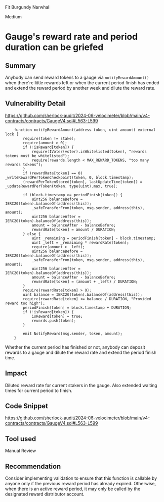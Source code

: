 Fit Burgundy Narwhal

Medium

# Gauge's reward rate and period duration can be griefed

## Summary
Anybody can send reward tokens to a gauge via `notifyRewardAmount()` when there're little rewards left or when the current period finish has ended and extend the reward period by another week and dilute the reward rate.
## Vulnerability Detail
https://github.com/sherlock-audit/2024-06-velocimeter/blob/main/v4-contracts/contracts/GaugeV4.sol#L563-L599
```solidity
    function notifyRewardAmount(address token, uint amount) external lock {
        require(token != stake);
        require(amount > 0);
        if (!isReward[token]) {
            require(IVoter(voter).isWhitelisted(token), "rewards tokens must be whitelisted");
            require(rewards.length < MAX_REWARD_TOKENS, "too many rewards tokens");
        }
        if (rewardRate[token] == 0) _writeRewardPerTokenCheckpoint(token, 0, block.timestamp);
        (rewardPerTokenStored[token], lastUpdateTime[token]) = _updateRewardPerToken(token, type(uint).max, true);

        if (block.timestamp >= periodFinish[token]) {
            uint256 balanceBefore = IERC20(token).balanceOf(address(this));
            _safeTransferFrom(token, msg.sender, address(this), amount);
            uint256 balanceAfter = IERC20(token).balanceOf(address(this));
            amount = balanceAfter - balanceBefore;
            rewardRate[token] = amount / DURATION;
        } else {
            uint _remaining = periodFinish[token] - block.timestamp;
            uint _left = _remaining * rewardRate[token];
            require(amount > _left); 
            uint256 balanceBefore = IERC20(token).balanceOf(address(this));
            _safeTransferFrom(token, msg.sender, address(this), amount);
            uint256 balanceAfter = IERC20(token).balanceOf(address(this));
            amount = balanceAfter - balanceBefore;
            rewardRate[token] = (amount + _left) / DURATION;
        }
        require(rewardRate[token] > 0);
        uint balance = IERC20(token).balanceOf(address(this));
        require(rewardRate[token] <= balance / DURATION, "Provided reward too high");
        periodFinish[token] = block.timestamp + DURATION;
        if (!isReward[token]) {
            isReward[token] = true;
            rewards.push(token);
        }

        emit NotifyReward(msg.sender, token, amount);
    }
```

Whether the current period has finished or not, anybody can deposit rewards to a gauge and dilute the reward rate and extend the period finish time.
## Impact
Diluted reward rate for current stakers in the gauge. Also extended waiting times for current period to finish. 
## Code Snippet
https://github.com/sherlock-audit/2024-06-velocimeter/blob/main/v4-contracts/contracts/GaugeV4.sol#L563-L599
## Tool used
Manual Review
## Recommendation
Consider implementing validation to ensure that this function is callable by anyone only if the previous reward period has already expired. Otherwise, when there is an active reward period, it may only be called by the designated reward distributor account.

